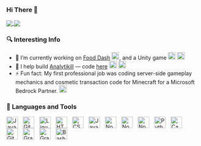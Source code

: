 ### Hi There 👋

<a href="https://github.com/anuraghazra/github-readme-stats">
  <img align="center" src="https://github-readme-stats.vercel.app/api?username=ethsmith&show_icons=true&count_private=true&theme=tokyonight&commits_year=2025" />
</a>
<!--![Ethan's Github Stats](https://github-readme-stats.vercel.app/api?username=ethsmith&show_icons=true&count_private=true)-->
<a href="https://github.com/anuraghazra/convoychat">
  <img align="center" src="https://github-readme-stats.vercel.app/api/top-langs/?username=ethsmith&layout=compact&theme=tokyonight" />
</a>

### 🔍 Interesting Info
- 🔭 I’m currently working on [Food Dash](https://github.com/ethsmith/food-dash) <img src="https://cdn.jsdelivr.net/gh/devicons/devicon/icons/java/java-original.svg" width="20px" />, and a Unity game <img src="https://cdn.jsdelivr.net/gh/devicons/devicon/icons/unity/unity-original.svg" width="20px" /> <img src="https://cdn.jsdelivr.net/gh/devicons/devicon/icons/csharp/csharp-original.svg" width="20px" />
- 👯 I help build [Analytikill](https://analytikill.com) — code [here](https://github.com/darkstars31/csc-stat-viewer) <img src="https://cdn.jsdelivr.net/gh/devicons/devicon/icons/react/react-original.svg" width="20px" /> <img src="https://cdn.jsdelivr.net/gh/devicons/devicon/icons/typescript/typescript-original.svg" width="20px" />
- ⚡ Fun fact: My first professional job was coding server-side gameplay mechanics and cosmetic transaction code for Minecraft for a Microsoft Bedrock Partner. <img src="https://cdn.jsdelivr.net/gh/devicons/devicon/icons/java/java-original.svg" width="20px" />

### 🧰 Languages and Tools

<img align="left" alt="Java" width="30px" style="padding-right:10px;" src="https://cdn.jsdelivr.net/gh/devicons/devicon/icons/java/java-original.svg"/>
<img align="left" alt="Git" width="30px" style="padding-right:10px;" src="https://cdn.jsdelivr.net/gh/devicons/devicon/icons/git/git-original.svg" />
<img align="left" alt="Linux" width="30px" style="padding-right:10px;" src="https://cdn.jsdelivr.net/gh/devicons/devicon/icons/linux/linux-original.svg" />
<img align="left" alt="HTML" width="30px" style="padding-right:10px;" src="https://cdn.jsdelivr.net/gh/devicons/devicon/icons/html5/html5-plain.svg" />
<img align="left" alt="CSS" width="30px" style="padding-right:10px;" src="https://cdn.jsdelivr.net/gh/devicons/devicon/icons/css3/css3-plain.svg" />
<img align="left" alt="JavaScript" width="30px" style="padding-right:10px;" src="https://cdn.jsdelivr.net/gh/devicons/devicon/icons/javascript/javascript-plain.svg" />
<img align="left" alt="NodeJS" width="30px" style="padding-right:10px;" src="https://cdn.jsdelivr.net/gh/devicons/devicon/icons/nodejs/nodejs-original.svg" />
<img align="left" alt="NodeJS" width="30px" style="padding-right:10px;" src="https://cdn.jsdelivr.net/gh/devicons/devicon/icons/typescript/typescript-original.svg" />
<img align="left" alt="NodeJS" width="30px" style="padding-right:10px;" src="https://cdn.jsdelivr.net/gh/devicons/devicon/icons/react/react-original.svg" />
<img align="left" alt="Python" width="30px" style="padding-right:10px;" src="https://cdn.jsdelivr.net/gh/devicons/devicon/icons/python/python-plain.svg" />
<img align="left" alt="C++" width="30px" style="padding-right:10px;" src="https://cdn.jsdelivr.net/gh/devicons/devicon/icons/cplusplus/cplusplus-line.svg" />
<img align="left" alt="GitHub" width="30px" style="padding-right:10px;" src="https://cdn.jsdelivr.net/gh/devicons/devicon/icons/github/github-original.svg" />
<img align="left" alt="Gradle" width="30px" style="padding-right:10px;" src="https://cdn.jsdelivr.net/gh/devicons/devicon/icons/gradle/gradle-original.svg" />
<img align="left" alt="Gradle" width="30px" style="padding-right:10px;" src="https://cdn.jsdelivr.net/gh/devicons/devicon/icons/maven/maven-original.svg" />
<img align="left" alt="Bash" width="30px" style="padding-right:10px;" src="https://cdn.jsdelivr.net/gh/devicons/devicon/icons/bash/bash-original.svg" />

<!--
**ethsmith/ethsmith** is a ✨ _special_ ✨ repository because its `README.md` (this file) appears on your GitHub profile.

Here are some ideas to get you started:
--->
